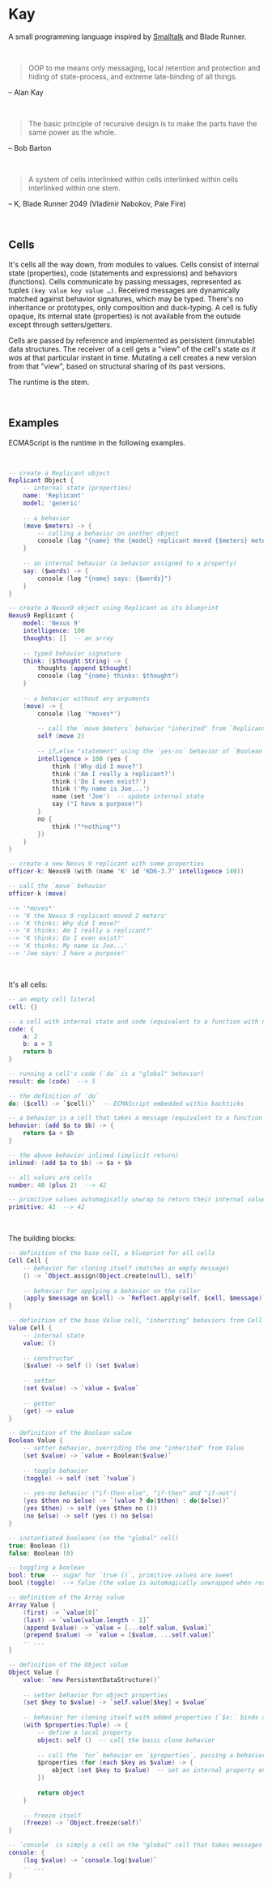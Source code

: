 # Kay

A small programming language inspired by [Smalltalk](http://worrydream.com/refs/Ingalls%20-%20Design%20Principles%20Behind%20Smalltalk.pdf) and Blade Runner.

<br/>

> OOP to me means only messaging, local retention and protection and hiding of state-process, and extreme late-binding of all things.

– Alan Kay

<br/>

> The basic principle of recursive design is to make the parts have the same power as the whole.

– Bob Barton

<br/>

> A system of cells interlinked within cells interlinked within cells interlinked within one stem.

– K, Blade Runner 2049 (Vladimir Nabokov, Pale Fire)

<br/>

## Cells

It's cells all the way down, from modules to values. Cells consist of internal state (properties), code (statements and expressions) and behaviors (functions). Cells communicate by passing messages, represented as tuples `(key value key value …)`. Received messages are dynamically matched against behavior signatures, which may be typed. There's no inheritance or prototypes, only composition and duck-typing. A cell is fully opaque, its internal state (properties) is not available from the outside except through setters/getters.

Cells are passed by reference and implemented as persistent (immutable) data structures. The receiver of a cell gets a "view" of the cell's state _as it was_ at that particular instant in time. Mutating a cell creates a new version from that "view", based on structural sharing of its past versions.

The runtime is the stem.

<br/>

## Examples

ECMAScript is the runtime in the following examples.

<br/>

```lua
-- create a Replicant object
Replicant Object {
    -- internal state (properties)
    name: 'Replicant'
    model: 'generic'
    
    -- a behavior
    (move $meters) -> {
        -- calling a behavior on another object
        console (log "{name} the {model} replicant moved {$meters} meters")
    }
    
    -- an internal behavior (a behavior assigned to a property)
    say: ($words) -> {
        console (log "{name} says: {$words}")
    }
}

-- create a Nexus9 object using Replicant as its blueprint
Nexus9 Replicant {
    model: 'Nexus 9'
    intelligence: 100
    thoughts: []  -- an array
    
    -- typed behavior signature
    think: ($thought:String) -> {
        thoughts (append $thought)
        console (log "{name} thinks: $thought")
    }
    
    -- a behavior without any arguments
    (move) -> {
        console (log '*moves*')
        
        -- call the `move $meters` behavior "inherited" from `Replicant`
        self (move 2)
        
        -- if…else "statement" using the `yes-no` behavior of `Boolean`
        intelligence > 100 (yes {
            think ('Why did I move?')
            think ('Am I really a replicant?')
            think ('Do I even exist?')
            think ('My name is Joe...')
            name (set 'Joe')  -- update internal state
            say ("I have a purpose!")
        }
        no {
            think ("*nothing*")
        })
    }
}

-- create a new Nexus 9 replicant with some properties
officer-k: Nexus9 (with (name 'K' id 'KD6-3.7' intelligence 140))

-- call the `move` behavior
officer-k (move)

--> '*moves*'
--> 'K the Nexus 9 replicant moved 2 meters'
--> 'K thinks: Why did I move?'
--> 'K thinks: Am I really a replicant?'
--> 'K thinks: Do I even exist?'
--> 'K thinks: My name is Joe...'
--> 'Joe says: I have a purpose!'
```

<br/>

It's all cells:

```lua
-- an empty cell literal
cell: {}

-- a cell with internal state and code (equivalent to a function with no arguments)
code: {
    a: 2
    b: a + 3
    return b
}

-- running a cell's code (`do` is a "global" behavior)
result: do (code)  --> 5

-- the definition of `do`
do: ($cell) -> `$cell()`  -- ECMAScript embedded within backticks

-- a behavior is a cell that takes a message (equivalent to a function with arguments)
behavior: (add $a to $b) -> {
    return $a + $b
}

-- the above behavior inlined (implicit return)
inlined: (add $a to $b) -> $a + $b

-- all values are cells
number: 40 (plus 2)  --> 42

-- primitive values automagically unwrap to return their internal value when read
primitive: 42  --> 42
```

<br/>

The building blocks:

```lua
-- definition of the base cell, a blueprint for all cells
Cell Cell {
    -- behavior for cloning itself (matches an empty message)
    () -> `Object.assign(Object.create(null), self)`
    
    -- behavior for applying a behavior on the caller
    (apply $message on $cell) -> `Reflect.apply(self, $cell, $message)`
}

-- definition of the base Value cell, "inheriting" behaviors from Cell
Value Cell {
    -- internal state
    value: ()
    
    -- constructor
    ($value) -> self () (set $value)
    
    -- setter
    (set $value) -> `value = $value`
    
    -- getter
    (get) -> value
}

-- definition of the Boolean value
Boolean Value {
    -- setter behavior, overriding the one "inherited" from Value
    (set $value) -> `value = Boolean($value)`
    
    -- toggle behavior
    (toggle) -> self (set `!value`)
    
    -- yes-no behavior ("if-then-else", "if-then" and "if-not")
    (yes $then no $else) -> `(value ? do($then) : do($else))`
    (yes $then) -> self (yes $then no ())
    (no $else) -> self (yes () no $else)
}

-- instantiated booleans (on the "global" cell)
true: Boolean (1)
false: Boolean (0)

-- toggling a boolean
bool: true  -- sugar for `true ()`, primitive values are sweet
bool (toggle)  --> false (the value is automagically unwrapped when read)

-- definition of the Array value
Array Value {
    (first) -> `value[0]`
    (last) -> `value[value.length - 1]`
    (append $value) -> `value = [...self.value, $value]`
    (prepend $value) -> `value = [$value, ...self.value]`
    -- ...
}

-- definition of the Object value
Object Value {
    value: `new PersistentDataStructure()`
    
    -- setter behavior for object properties
    (set $key to $value) -> `self.value[$key] = $value`
    
    -- behavior for cloning itself with added properties (`$x:` binds a value as a local name)
    (with $properties:Tuple) -> {
        -- define a local property
        object: self ()  -- call the basic clone behavior
        
        -- call the `for` behavior on `$properties`, passing a behavior to loop over its items
        $properties (for (each $key as $value) -> {
            object (set $key to $value)  -- set an internal property on the object
        })
        
        return object
    }
    
    -- freeze itself
    (freeze) -> `Object.freeze(self)`
}

-- `console` is simply a cell on the "global" cell that takes messages
console: {
    (log $value) -> `console.log($value)`
    -- ...
}
```
